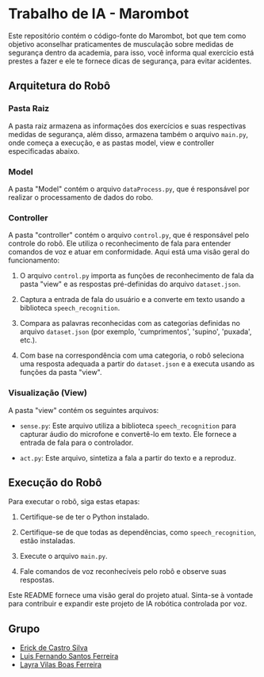 # Trabalho de IA - Marombot

Este repositório contém o código-fonte do Marombot, bot que tem como objetivo aconselhar praticamentes de musculação sobre medidas de segurança dentro da academia, para isso, você informa qual exercício está prestes a fazer e ele te fornece dicas de segurança, para evitar acidentes.

## Arquitetura do Robô

### Pasta Raiz

A pasta raiz armazena as informações dos exercícios e suas respectivas medidas de segurança, além disso,
armazena também o arquivo `main.py`, onde começa a execução, e as pastas model, view e controller especificadas abaixo.

### Model

A pasta "Model" contém o arquivo `dataProcess.py`, que é responsável por realizar o processamento de dados do robo.

### Controller

A pasta "controller" contém o arquivo `control.py`, que é responsável pelo controle do robô. Ele utiliza o reconhecimento de fala para entender comandos de voz e atuar em conformidade. Aqui está uma visão geral do funcionamento:

1. O arquivo `control.py` importa as funções de reconhecimento de fala da pasta "view" e as respostas pré-definidas do arquivo `dataset.json`.

2. Captura a entrada de fala do usuário e a converte em texto usando a biblioteca `speech_recognition`.

3. Compara as palavras reconhecidas com as categorias definidas no arquivo `dataset.json` (por exemplo, 'cumprimentos', 'supino', 'puxada', etc.).

4. Com base na correspondência com uma categoria, o robô seleciona uma resposta adequada a partir do `dataset.json` e a executa usando as funções da pasta "view".

### Visualização (View)

A pasta "view" contém os seguintes arquivos:

- `sense.py`: Este arquivo utiliza a biblioteca `speech_recognition` para capturar áudio do microfone e convertê-lo em texto. Ele fornece a entrada de fala para o controlador.

- `act.py`: Este arquivo, sintetiza a fala a partir do texto e a reproduz.

## Execução do Robô

Para executar o robô, siga estas etapas:

1. Certifique-se de ter o Python instalado.

2. Certifique-se de que todas as dependências, como `speech_recognition`, estão instaladas.

3. Execute o arquivo `main.py`.

4. Fale comandos de voz reconhecíveis pelo robô e observe suas respostas.

Este README fornece uma visão geral do projeto atual. Sinta-se à vontade para contribuir e expandir este projeto de IA robótica controlada por voz.

## Grupo
- [Erick de Castro Silva](https://github.com/erick-escape)
- [Luis Fernando Santos Ferreira](https://github.com/luis131313)
- [Layra Vilas Boas Ferreira](https://github.com/Layravbf)
